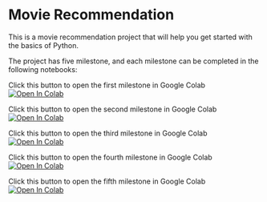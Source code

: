 # Movie Recommendation

This is a movie recommendation project that will help you get started with the basics of Python. 

The project has five milestone, and each milestone can be completed in the following notebooks:

Click this button to open the first milestone in Google Colab
[![Open In Colab](https://colab.research.google.com/assets/colab-badge.svg)](https://colab.research.google.com/github/IvanYingX/colab_test/blob/main/milestone_1.ipynb)

Click this button to open the second milestone in Google Colab
[![Open In Colab](https://colab.research.google.com/assets/colab-badge.svg)](https://colab.research.google.com/github/IvanYingX/colab_test/blob/main/milestone_2.ipynb)

Click this button to open the third milestone in Google Colab
[![Open In Colab](https://colab.research.google.com/assets/colab-badge.svg)](https://colab.research.google.com/github/IvanYingX/colab_test/blob/main/milestone_3.ipynb)

Click this button to open the fourth milestone in Google Colab
[![Open In Colab](https://colab.research.google.com/assets/colab-badge.svg)](https://colab.research.google.com/github/IvanYingX/colab_test/blob/main/milestone_4.ipynb)

Click this button to open the fifth milestone in Google Colab
[![Open In Colab](https://colab.research.google.com/assets/colab-badge.svg)](https://colab.research.google.com/github/IvanYingX/colab_test/blob/main/milestone_5.ipynb)